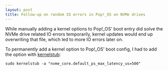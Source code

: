 ```yaml
---
layout: post
title: Follow-up on random IO errors in Pop!_OS on NVMe drives
---
```


While manually adding a kernel options to Pop!\_OS' boot entry did solve the NVMe drive related IO errors temporarily, kernel updates would end up overwriting that file, which led to more IO errors later on.

To permanently add a kernel option to Pop!\_OS' boot config, I had to add the option with [kernelstub](https://github.com/pop-os/kernelstub#readme):

```
sudo kernelstub -a "nvme_core.default_ps_max_latency_us=500"
```
